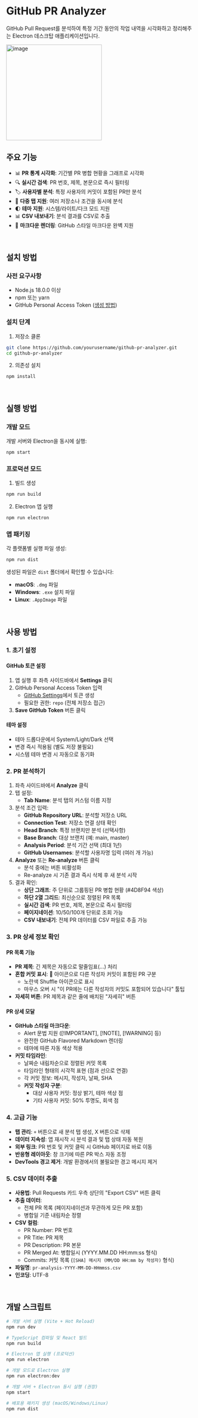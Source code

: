# GitHub PR Analyzer

GitHub Pull Request를 분석하여 특정 기간 동안의 작업 내역을 시각화하고 정리해주는 Electron 데스크탑 애플리케이션입니다.

<img width="256" height="256" alt="image" src="https://github.com/user-attachments/assets/936f91a9-0bef-47fc-955e-8efb7e7a03ac" />

<br>

## 주요 기능

- 📊 **PR 통계 시각화**: 기간별 PR 병합 현황을 그래프로 시각화
- 🔍 **실시간 검색**: PR 번호, 제목, 본문으로 즉시 필터링
- 🏷️ **사용자별 분석**: 특정 사용자의 커밋이 포함된 PR만 분석
- 📑 **다중 탭 지원**: 여러 저장소나 조건을 동시에 분석
- 🌓 **테마 지원**: 시스템/라이트/다크 모드 지원
- 📊 **CSV 내보내기**: 분석 결과를 CSV로 추출
- 📝 **마크다운 렌더링**: GitHub 스타일 마크다운 완벽 지원

<br>

## 설치 방법

### 사전 요구사항

- Node.js 18.0.0 이상
- npm 또는 yarn
- GitHub Personal Access Token ([생성 방법](https://github.com/settings/tokens))

### 설치 단계

1. 저장소 클론
```bash
git clone https://github.com/yourusername/github-pr-analyzer.git
cd github-pr-analyzer
```

2. 의존성 설치
```bash
npm install
```

<br>

## 실행 방법

### 개발 모드

개발 서버와 Electron을 동시에 실행:
```bash
npm start
```

### 프로덕션 모드

1. 빌드 생성
```bash
npm run build
```

2. Electron 앱 실행
```bash
npm run electron
```

### 앱 패키징

각 플랫폼별 실행 파일 생성:
```bash
npm run dist
```

생성된 파일은 `dist` 폴더에서 확인할 수 있습니다:
- **macOS**: `.dmg` 파일
- **Windows**: `.exe` 설치 파일
- **Linux**: `.AppImage` 파일

<br>

## 사용 방법

### 1. 초기 설정

#### GitHub 토큰 설정
1. 앱 실행 후 좌측 사이드바에서 **Settings** 클릭
2. GitHub Personal Access Token 입력
   - [GitHub Settings](https://github.com/settings/tokens)에서 토큰 생성
   - 필요한 권한: `repo` (전체 저장소 접근)
3. **Save GitHub Token** 버튼 클릭

#### 테마 설정
- 테마 드롭다운에서 System/Light/Dark 선택
- 변경 즉시 적용됨 (별도 저장 불필요)
- 시스템 테마 변경 시 자동으로 동기화

### 2. PR 분석하기

1. 좌측 사이드바에서 **Analyze** 클릭
2. 탭 설정:
   - **Tab Name**: 분석 탭의 커스텀 이름 지정
3. 분석 조건 입력:
   - **GitHub Repository URL**: 분석할 저장소 URL
   - **Connection Test**: 저장소 연결 상태 확인
   - **Head Branch**: 특정 브랜치만 분석 (선택사항)
   - **Base Branch**: 대상 브랜치 (예: main, master)
   - **Analysis Period**: 분석 기간 선택 (최대 1년)
   - **GitHub Usernames**: 분석할 사용자명 입력 (여러 개 가능)
4. **Analyze** 또는 **Re-analyze** 버튼 클릭
   - 분석 중에는 버튼 비활성화
   - Re-analyze 시 기존 결과 즉시 삭제 후 새 분석 시작
5. 결과 확인:
   - **상단 그래프**: 주 단위로 그룹핑된 PR 병합 현황 (#4D8F94 색상)
   - **하단 2열 그리드**: 최신순으로 정렬된 PR 목록
   - **실시간 검색**: PR 번호, 제목, 본문으로 즉시 필터링
   - **페이지네이션**: 10/50/100개 단위로 조회 가능
   - **CSV 내보내기**: 전체 PR 데이터를 CSV 파일로 추출 가능

### 3. PR 상세 정보 확인

#### PR 목록 기능
- **PR 제목**: 긴 제목은 자동으로 말줄임표(...) 처리
- **혼합 커밋 표시**: 🔀 아이콘으로 다른 작성자 커밋이 포함된 PR 구분
  - 노란색 Shuffle 아이콘으로 표시
  - 마우스 오버 시 "이 PR에는 다른 작성자의 커밋도 포함되어 있습니다" 툴팁
- **자세히 버튼**: PR 제목과 같은 줄에 배치된 "자세히" 버튼

#### PR 상세 모달
- **GitHub 스타일 마크다운**: 
  - Alert 문법 지원 ([!IMPORTANT], [!NOTE], [!WARNING] 등)
  - 완전한 GitHub Flavored Markdown 렌더링
  - 테마에 따른 자동 색상 적용
- **커밋 타임라인**: 
  - 날짜순 내림차순으로 정렬된 커밋 목록
  - 타임라인 형태의 시각적 표현 (점과 선으로 연결)
  - 각 커밋 정보: 메시지, 작성자, 날짜, SHA
  - **커밋 작성자 구분**: 
    - 대상 사용자 커밋: 정상 밝기, 테마 색상 점
    - 기타 사용자 커밋: 50% 투명도, 회색 점

### 4. 고급 기능

- **탭 관리**: `+` 버튼으로 새 분석 탭 생성, X 버튼으로 삭제
- **데이터 지속성**: 앱 재시작 시 분석 결과 및 탭 상태 자동 복원
- **외부 링크**: PR 번호 및 커밋 클릭 시 GitHub 페이지로 바로 이동
- **반응형 레이아웃**: 창 크기에 따른 PR 박스 자동 조정
- **DevTools 경고 제거**: 개발 환경에서의 불필요한 경고 메시지 제거

### 5. CSV 데이터 추출

- **사용법**: Pull Requests 카드 우측 상단의 "Export CSV" 버튼 클릭
- **추출 데이터**:
  - 전체 PR 목록 (페이지네이션과 무관하게 모든 PR 포함)
  - 병합일 기준 내림차순 정렬
- **CSV 컬럼**:
  - PR Number: PR 번호
  - PR Title: PR 제목
  - PR Description: PR 본문
  - PR Merged At: 병합일시 (YYYY.MM.DD HH:mm:ss 형식)
  - Commits: 커밋 목록 (`[SHA] 메시지 (MM/DD HH:mm by 작성자)` 형식)
- **파일명**: `pr-analysis-YYYY-MM-DD-HHmmss.csv`
- **인코딩**: UTF-8

<br>

## 개발 스크립트

```bash
# 개발 서버 실행 (Vite + Hot Reload)
npm run dev

# TypeScript 컴파일 및 React 빌드
npm run build

# Electron 앱 실행 (프로덕션)
npm run electron

# 개발 모드로 Electron 실행
npm run electron:dev

# 개발 서버 + Electron 동시 실행 (권장)
npm start

# 배포용 패키지 생성 (macOS/Windows/Linux)
npm run dist
```